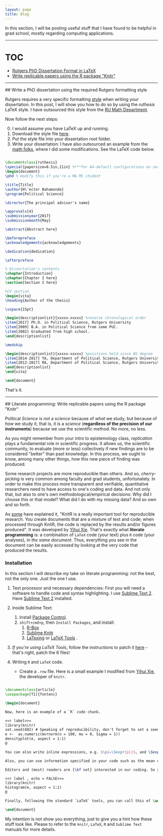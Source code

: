 ```yaml
---
layout: page
title: Blog
---
```



<p class="lead">
In this section, I will be posting useful stuff that I have found to be helpful in grad school, mostly regarding computing applications.
</p>


---

# TOC

- [Rutgers PhD Dissertation Format in LaTeX](#latexrutgers)
- [Write replicable papers using the R package "Knitr"](#knitr)

---


<div id='latexrutgers'/>
## Write a PhD dissertation using the required Rutgers formatting style

Rutgers requires a very specific formatting [style](http://gsnb.rutgers.edu/academics/electronic-thesis-and-dissertation-style-guide) when writing your dissertation. In this post, I will show you how to do so by using the *ruthesis* LaTeX style. I have outsourced this style from the [RU Math Department](http://www.math.rutgers.edu/grad/phd_requirements/thesis.html).

Now follow the next steps:

0. I would assume you have LaTeX up and running.
1. Download the style file [here](/resources/ruthesis.cls).
2. Put the style file into your dissertation root folder.
3. Write your dissertation: I have also outsourced an example from the [math folks](http://www.math.rutgers.edu/grad/phd_requirements/thesis.html), where I did some modifications. See the LaTeX code below.

```tex

\documentclass{ruthesis} 
\special{papersize=8.5in,11in} %***for A4-default configurations on servers 
\begin{document} 
\phd % modify this if you're a MA MS student

\title{Title} 
\author{H\'ector Bahamonde} 
\program{Political Science} 

\director{The principal advisor's name} 

\approvals{4} 
\submissionyear{2017} 
\submissionmonth{May} 

\abstract{Abstract here} 

\beforepreface 
\acknowledgements{acknowledgements} 

\dedication{dedication} 

\afterpreface 

% Dissertation's contents
\chapter{Introduction} 
\chapter{Chapter I here} 
\section{Section I here} 

%CV section
\begin{vita} 
\heading{Author of the thesis} 

\vspace{15pt} 

\begin{descriptionlist}{xxxxx-xxxxx} %reverse chronological order 
\item[2017] Ph.D. in Political Science, Rutgers University 
\item[2009] B.A. in Political Science from some PUC. 
\item[2002] Graduated from high school. 
\end{descriptionlist} 

\medskip 

\begin{descriptionlist}{xxxxx-xxxxx} %positions held since BS degree 
\item[2014-2017] TA, Department of Political Science, Rutgers University
\item[2012-2017] RA, Department of Political Science, Rutgers University 
\end{descriptionlist} 
\end{vita} 

\end{document} 

```


That's it.


---


<div id='knitr'/>
## Literate programming: Write replicable papers using the R package "Knitr"

Political *Science* is not a *science* because of *what* we study, but because of *how* we study it, that is, it is a *science* (**regardless of the precision of our instruments**) because we use the scientific method. No more, no less.

As you might remember from your intro to epistemology class, *replication* plays a fundamental role in scientific progress. It allows *us*, the scientific community, to evaluate (more or less) collectively if new findings are to be considered "better" than past knowledge. In this process, we ought to know, among many other things, how this new piece of finding was produced. 

Some research projects are more reproducible than others. And so, *cherry-picking* is very common among faculty and grad students, unfortunately. In order to make this process more transparent and verifiable, quantitative researchers need to have access to one's coding and data. And not only that, but also to one's own methodological/empirical decisions: Why did I choose this or that model? What did I do with my missing data? And so own and so forth. 

As [some](http://kbroman.org/knitr_knutshell/) have explained it, "KnitR is a really important tool for reproducible research. You create documents that are a mixture of text and code; when processed through KnitR, the code is replaced by the results and/or figures produced". It was developed by [Yihui Xie](http://yihui.name/). That's exactly what **literate programming** is: a combination of `LaTeX` code (your text) plus `R` code (your analyses), in *the same document*. Thus, everything you see in the document can be easily accessed by looking at the very code that produced the results.

### Installation

In this section I will describe *my* take on literate programming: not the best, not the only one. Just the one I use.

1. Text processor and necessary dependencies: First you will need a software to handle code and syntax highlighting. I use [Sublime Text 2](http://www.sublimetext.com/2). Have [Sublime Text 2](http://www.sublimetext.com/2) installed.

2. Inside Sublime Text: 
	1. Install [Package Control](https://packagecontrol.io/installation).
	2. `shift+cmd+p`, then `Install Packages`, and install:
		1. [R-Box](https://github.com/randy3k/R-Box)
		2. [Sublime Knitr](https://github.com/andrewheiss/SublimeKnitr)
		3. [LaTexing](http://www.latexing.com/installation.html) or [LaTeX Tools](https://github.com/SublimeText/LaTeXTools) .

3. *If you're using LaTeX Tools*, follow the instructions to patch it [here](https://github.com/andrewheiss/SublimeKnitr#manual-patch-for-latextools) - that's right, patch the 6 files!

4. Writing `R` and `LaTeX` code.

	* Create a `.rnw` file. Here is a small example I modified from [Yihui Xie](https://github.com/yihui/knitr-examples/blob/master/002-minimal.Rnw), the developer of `knitr`.



```tex

\documentclass{article}
\usepackage[T1]{fontenc}

\begin{document}

Now, here is an example of a `R` code chunk.

<<r label>>=
library(knitr)
set.seed(602) # Speaking of reproducibility, don't forget to set a seed so others can generate the SAME sequence!
e <-  as.numeric(mvrnorm(n = 100, mu = 0, Sigma = 1))
densityplot(e, aspect = 1:1)
@

You can also write inline expressions, e.g. $\pi=\Sexpr{pi}$, and \Sexpr{1.598673e8} is a big number.

Also, you can use information specified in your code such as the mean of `e` which is $\Sexpr{mean(e)}$ (which I computed calling the mean function, like so $\Sexpr{mean(e)}$). 

Editors and (most) readers are {\bf not} interested in our coding. So you can hide it by calling the `echo = FALSE` function in the preamble.

<<r label , echo = FALSE>>=
library(knitr)
histogram(e, aspect = 1:1)
@

Finally, following the standard `LaTeX` tools, you can call this of \autoref{fig:label} by calling the `\autoref{fig:label}` function.

\end{document}

```


My intention is not show you everything, just to give you a hint how these stuff look like. Please to refer to the `knitr`, `LaTeX`, `R` and `Sublime Text` manuals for more details.













